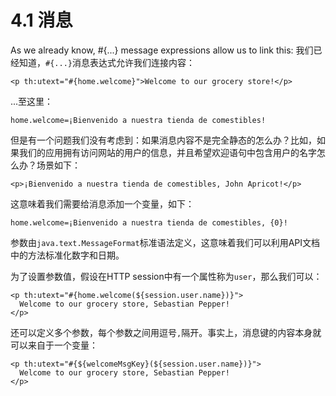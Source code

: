 # 4.1 消息
As we already know, #{...} message expressions allow us to link this:
我们已经知道，`#{...}`消息表达式允许我们连接内容：
```
<p th:utext="#{home.welcome}">Welcome to our grocery store!</p>
```
...至这里：
```
home.welcome=¡Bienvenido a nuestra tienda de comestibles!
```
但是有一个问题我们没有考虑到：如果消息内容不是完全静态的怎么办？比如，如果我们的应用拥有访问网站的用户的信息，并且希望欢迎语句中包含用户的名字怎么办？场景如下：
```
<p>¡Bienvenido a nuestra tienda de comestibles, John Apricot!</p>
```
这意味着我们需要给消息添加一个变量，如下：
```
home.welcome=¡Bienvenido a nuestra tienda de comestibles, {0}!
```
参数由`java.text.MessageFormat`标准语法定义，这意味着我们可以利用API文档中的方法标准化数字和日期。

为了设置参数值，假设在HTTP session中有一个属性称为`user`，那么我们可以：
```
<p th:utext="#{home.welcome(${session.user.name})}">
  Welcome to our grocery store, Sebastian Pepper!
</p>
```
还可以定义多个参数，每个参数之间用逗号`,`隔开。事实上，消息键的内容本身就可以来自于一个变量：
```
<p th:utext="#{${welcomeMsgKey}(${session.user.name})}">
  Welcome to our grocery store, Sebastian Pepper!
</p>
```

